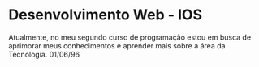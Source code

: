 # Desenvolvimento Web - IOS

<p>Atualmente, no meu segundo curso de programação estou em busca de aprimorar meus conhecimentos e aprender mais sobre a área da Tecnologia.
01/06/96</p>
